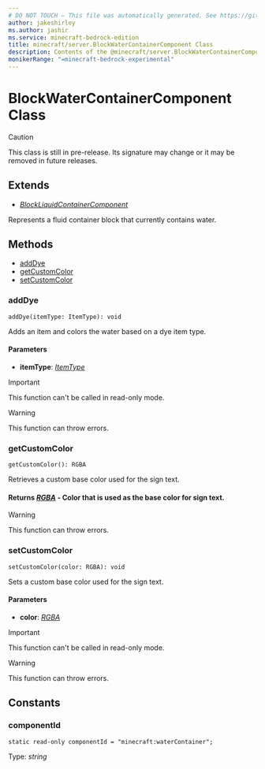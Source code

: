 ```yaml
---
# DO NOT TOUCH — This file was automatically generated. See https://github.com/mojang/minecraftapidocsgenerator to modify descriptions, examples, etc.
author: jakeshirley
ms.author: jashir
ms.service: minecraft-bedrock-edition
title: minecraft/server.BlockWaterContainerComponent Class
description: Contents of the @minecraft/server.BlockWaterContainerComponent class.
monikerRange: "=minecraft-bedrock-experimental"
---
```

# BlockWaterContainerComponent Class

> [!CAUTION]
> This class is still in pre-release.  Its signature may change or it may be removed in future releases.

## Extends
- [*BlockLiquidContainerComponent*](BlockLiquidContainerComponent.md)

Represents a fluid container block that currently contains water.

## Methods
- [addDye](#adddye)
- [getCustomColor](#getcustomcolor)
- [setCustomColor](#setcustomcolor)

### **addDye**
`
addDye(itemType: ItemType): void
`

Adds an item and colors the water based on a dye item type.

#### **Parameters**
- **itemType**: [*ItemType*](ItemType.md)

> [!IMPORTANT]
> This function can't be called in read-only mode.

> [!WARNING]
> This function can throw errors.

### **getCustomColor**
`
getCustomColor(): RGBA
`

Retrieves a custom base color used for the sign text.

#### **Returns** [*RGBA*](RGBA.md) - Color that is used as the base color for sign text.

> [!WARNING]
> This function can throw errors.

### **setCustomColor**
`
setCustomColor(color: RGBA): void
`

Sets a custom base color used for the sign text. 

#### **Parameters**
- **color**: [*RGBA*](RGBA.md)

> [!IMPORTANT]
> This function can't be called in read-only mode.

> [!WARNING]
> This function can throw errors.

## Constants

### **componentId**
`static read-only componentId = "minecraft:waterContainer";`

Type: *string*
